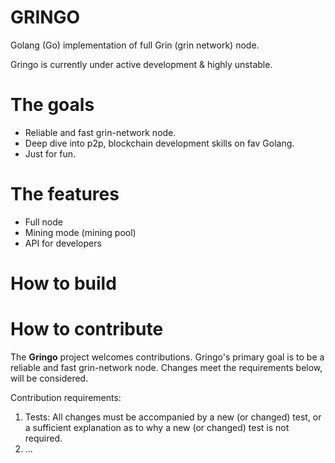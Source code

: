 # GRINGO
Golang (Go) implementation of full Grin (grin network) node.

Gringo is currently under active development & highly unstable.

# The goals

- Reliable and fast grin-network node.
- Deep dive into p2p, blockchain development skills on fav Golang.
- Just for fun.

# The features

- Full node
- Mining mode (mining pool)
- API for developers

# How to build



# How to contribute
The __Gringo__ project welcomes contributions. Gringo's primary goal is to be a reliable and fast grin-network node. Changes meet the requirements below, will be considered.

Contribution requirements:

1. Tests: All changes must be accompanied by a new (or changed) test, or a sufficient explanation as to why a new (or changed) test is not required.
2. ...
